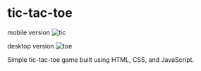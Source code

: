 # tic-tac-toe

mobile version
![tic](https://user-images.githubusercontent.com/117454449/204887746-44e1ec01-5646-48de-a877-3b620918da43.PNG)

desktop version
![toe](https://user-images.githubusercontent.com/117454449/204887953-beca2d48-4e15-405e-97d3-5e60c7d45772.PNG)


Simple tic-tac-toe game built using HTML, CSS, and JavaScript.
